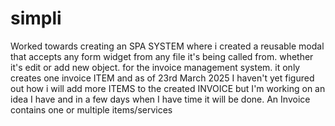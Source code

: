 # simpli

Worked towards creating an SPA SYSTEM where i created a reusable modal that accepts any form widget from any file it's being called from. whether it's edit or add new object. for the invoice management system. it only creates one invoice ITEM and as of 23rd March 2025 I haven't yet figured out how i will add more ITEMS to the created INVOICE but I'm working on an idea I have and in a few days when I have time it will be done.
An Invoice contains one or multiple items/services
